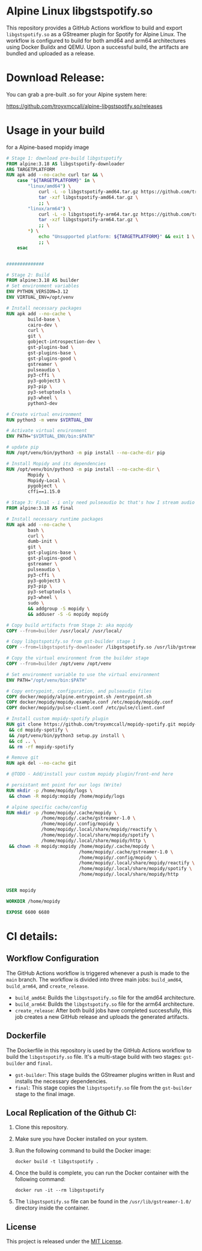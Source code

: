 # Alpine Linux libgstspotify.so

This repository provides a GitHub Actions workflow to build and export `libgstspotify.so` as a GStreamer plugin for Spotify for Alpine Linux. The workflow is configured to build for both amd64 and arm64 architectures using Docker Buildx and QEMU. Upon a successful build, the artifacts are bundled and uploaded as a release.

# Download Release:

You can grab a pre-built .so for your Alpine system here:

https://github.com/troyxmccall/alpine-libgstspotify.so/releases

# Usage in your build

for a Alpine-based mopidy image 

```dockerfile
# Stage 1: download pre-build libgstspotify
FROM alpine:3.18 AS libgstspotify-downloader
ARG TARGETPLATFORM
RUN apk add --no-cache curl tar && \
    case "${TARGETPLATFORM}" in \
        "linux/amd64") \
            curl -L -o libgstspotify-amd64.tar.gz https://github.com/troyxmccall/alpine-libgstspotify.so/releases/download/v1.22.11/libgstspotify-amd64.tar.gz && \
            tar -xzf libgstspotify-amd64.tar.gz \
            ;; \
        "linux/arm64") \
            curl -L -o libgstspotify-arm64.tar.gz https://github.com/troyxmccall/alpine-libgstspotify.so/releases/download/v1.22.11/libgstspotify-arm64.tar.gz && \
            tar -xzf libgstspotify-arm64.tar.gz \
            ;; \
        *) \
            echo "Unsupported platform: ${TARGETPLATFORM}" && exit 1 \
            ;; \
    esac


##############

# Stage 2: Build
FROM alpine:3.18 AS builder
# Set environment variables
ENV PYTHON_VERSION=3.12
ENV VIRTUAL_ENV=/opt/venv

# Install necessary packages
RUN apk add --no-cache \
        build-base \
        cairo-dev \
        curl \
        git \
        gobject-introspection-dev \
        gst-plugins-bad \
        gst-plugins-base \
        gst-plugins-good \
        gstreamer \
        pulseaudio \
        py3-cffi \
        py3-gobject3 \
        py3-pip \
        py3-setuptools \
        py3-wheel \
        python3-dev

# Create virtual environment
RUN python3 -m venv $VIRTUAL_ENV

# Activate virtual environment
ENV PATH="$VIRTUAL_ENV/bin:$PATH"

# update pip
RUN /opt/venv/bin/python3 -m pip install --no-cache-dir pip

# Install Mopidy and its dependencies
RUN /opt/venv/bin/python3 -m pip install --no-cache-dir \
        Mopidy \
        Mopidy-Local \
        pygobject \
        cffi==1.15.0

# Stage 3: Final - i only need pulseaudio bc that's how I stream audio from Docker - you might need to adjust these binaries for your final image depending on your stream preferences
FROM alpine:3.18 AS final

# Install necessary runtime packages
RUN apk add --no-cache \
        bash \
        curl \
        dumb-init \
        git \
        gst-plugins-base \
        gst-plugins-good \
        gstreamer \
        pulseaudio \
        py3-cffi \
        py3-gobject3 \
        py3-pip \
        py3-setuptools \
        py3-wheel \
        sudo \
        && addgroup -S mopidy \
        && adduser -S -G mopidy mopidy

# Copy build artifacts from Stage 2: aka mopidy
COPY --from=builder /usr/local/ /usr/local/

# Copy libgstspotify.so from gst-builder stage 1
COPY --from=libgstspotify-downloader /libgstspotify.so /usr/lib/gstreamer-1.0/libgstspotify.so

# Copy the virtual environment from the builder stage
COPY --from=builder /opt/venv /opt/venv

# Set environment variable to use the virtual environment
ENV PATH="/opt/venv/bin:$PATH"

# Copy entrypoint, configuration, and pulseaudio files
COPY docker/mopidy/alpine.entrypoint.sh /entrypoint.sh
COPY docker/mopidy/mopidy.example.conf /etc/mopidy/mopidy.conf
COPY docker/mopidy/pulse-client.conf /etc/pulse/client.conf

# Install custom mopidy-spotify plugin
RUN git clone https://github.com/troyxmccall/mopidy-spotify.git mopidy-spotify \
 && cd mopidy-spotify \
 && /opt/venv/bin/python3 setup.py install \
 && cd .. \
 && rm -rf mopidy-spotify

# Remove git
RUN apk del --no-cache git

# @TODO - Add/install your custom mopidy plugin/front-end here

# persistant mnt point for our logs (Write)
RUN mkdir -p /home/mopidy/logs \
 && chown -R mopidy:mopidy /home/mopidy/logs

# alpine specific cache/config
RUN mkdir -p /home/mopidy/.cache/mopidy \
             /home/mopidy/.cache/gstreamer-1.0 \
             /home/mopidy/.config/mopidy \
             /home/mopidy/.local/share/mopidy/reactify \
             /home/mopidy/.local/share/mopidy/spotify \
             /home/mopidy/.local/share/mopidy/http \
 && chown -R mopidy:mopidy /home/mopidy/.cache/mopidy \
                           /home/mopidy/.cache/gstreamer-1.0 \
                           /home/mopidy/.config/mopidy \
                           /home/mopidy/.local/share/mopidy/reactify \
                           /home/mopidy/.local/share/mopidy/spotify \
                           /home/mopidy/.local/share/mopidy/http


USER mopidy

WORKDIR /home/mopidy

EXPOSE 6600 6680

```

# CI details:

## Workflow Configuration

The GitHub Actions workflow is triggered whenever a push is made to the `main` branch. The workflow is divided into three main jobs: `build_amd64`, `build_arm64`, and `create_release`.

- `build_amd64`: Builds the `libgstspotify.so` file for the amd64 architecture.
- `build_arm64`: Builds the `libgstspotify.so` file for the arm64 architecture.
- `create_release`: After both build jobs have completed successfully, this job creates a new GitHub release and uploads the generated artifacts.

## Dockerfile

The Dockerfile in this repository is used by the GitHub Actions workflow to build the `libgstspotify.so` file. It's a multi-stage build with two stages: `gst-builder` and `final`.

- `gst-builder`: This stage builds the GStreamer plugins written in Rust and installs the necessary dependencies.
- `final`: This stage copies the `libgstspotify.so` file from the `gst-builder` stage to the final image.

## Local Replication of the Github CI:

1. Clone this repository.
2. Make sure you have Docker installed on your system.
3. Run the following command to build the Docker image:

   ```
   docker build -t libgstspotify .
   ```

4. Once the build is complete, you can run the Docker container with the following command:

   ```
   docker run -it --rm libgstspotify
   ```

5. The `libgstspotify.so` file can be found in the `/usr/lib/gstreamer-1.0/` directory inside the container.

## License

This project is released under the [MIT License](LICENSE).
